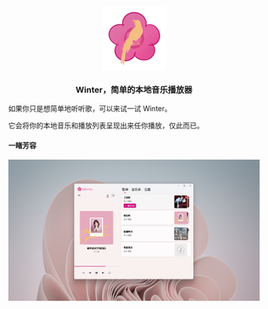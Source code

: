 <p align="center">
    <img src="Winter/Assets/Icon/Winter_full.png" alt="logo" height="128" width="128"/>
</p>

<h3 align="center">Winter，简单的本地音乐播放器</h3>

如果你只是想简单地听听歌，可以来试一试 Winter。

它会将你的本地音乐和播放列表呈现出来任你播放，仅此而已。

#### 一睹芳容
![Screenshot](Winter/Assets/Store/screenshot.png)

